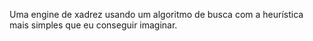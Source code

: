 Uma engine de xadrez usando um algoritmo de busca com a heurística mais simples que eu conseguir imaginar.

